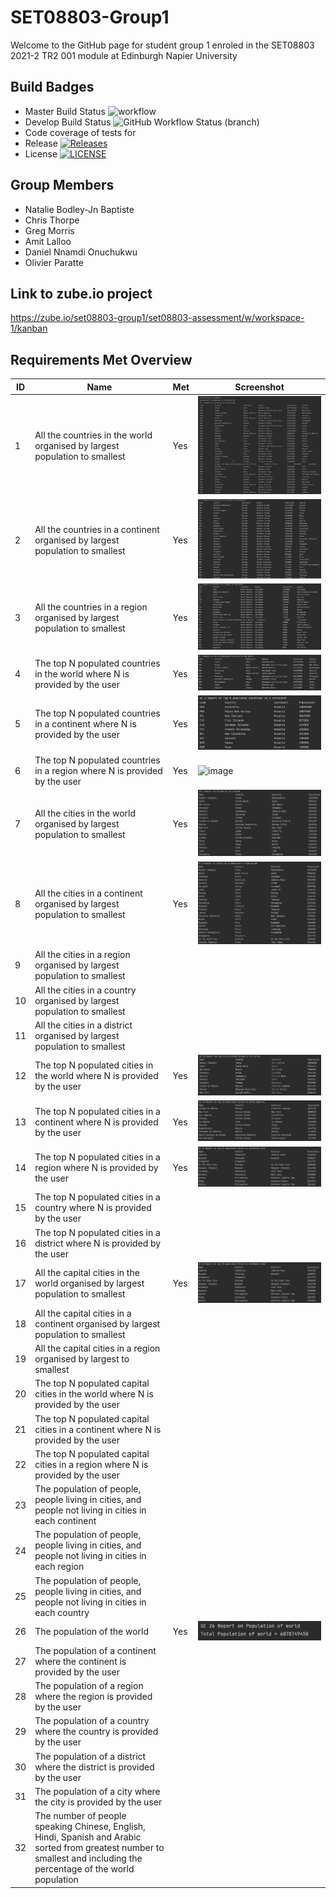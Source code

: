 # SET08803-Group1
Welcome to the GitHub page for student group 1 enroled in the SET08803 2021-2 TR2 001 module at Edinburgh Napier University

## Build Badges 
* Master Build Status ![workflow](https://github.com/oparatte/SET08803-Group1/actions/workflows/main.yml/badge.svg?)
* Develop Build Status ![GitHub Workflow Status (branch)](https://img.shields.io/github/workflow/status/oparatte/SET08803-Group1/master%20build/develop?label=develop%20branch%20)
* Code coverage of tests for
* Release [![Releases](https://img.shields.io/github/release/oparatte/SET08803-Group1/all.svg?style=flat-square)](https://github.com/oparatte/SET08803-Group1/releases)
* License [![LICENSE](https://img.shields.io/github/license/oparatte/SET08803-Group1.svg?style=flat-square)](https://github.com/oparatte/SET08803-Group1/blob/master/LICENSE)

## Group Members
* Natalie Bodley-Jn Baptiste
* Chris Thorpe
* Greg Morris
* Amit Lalloo
* Daniel Nnamdi Onuchukwu
* Olivier Paratte

## Link to zube.io project
https://zube.io/set08803-group1/set08803-assessment/w/workspace-1/kanban

## Requirements Met Overview
| ID    | Name | Met | Screenshot                              |
|-------|------|--|-----------------------------------------|
| 1 | All the countries in the world organised by largest population to smallest | Yes | ![image](Screenshots/Requirement-1.png) |
| 2 | All the countries in a continent organised by largest population to smallest | Yes | ![image](Screenshots/Requirement-2.png) |
| 3 | All the countries in a region organised by largest population to smallest | Yes | ![image](Screenshots/Requirement-3.png) |
| 4 | The top N populated countries in the world where N is provided by the user | Yes | ![image](Screenshots/Requirement-4.png) |
| 5 | The top N populated countries in a continent where N is provided by the user | Yes | ![image](Screenshots/Requirement-5.png) |
| 6 | The top N populated countries in a region where N is provided by the user | Yes | ![image](Screenshots/Requirement-6.png)|
| 7 | All the cities in the world organised by largest population to smallest | Yes | ![image](Screenshots/Requirement-7.png) |
| 8 | All the cities in a continent organised by largest population to smallest | Yes | ![image](Screenshots/Requirement-8.png) |
| 9 | All the cities in a region organised by largest population to smallest |  |                                         |
| 10 | All the cities in a country organised by largest population to smallest |  |                                         |
| 11 | All the cities in a district organised by largest population to smallest |  |                                         |
| 12 | The top N populated cities in the world where N is provided by the user | Yes | ![image](Screenshots/Requirement-12.png) |
| 13 | The top N populated cities in a continent where N is provided by the user | Yes | ![image](Screenshots/Requirement-13.png) |
| 14 | The top N populated cities in a region where N is provided by the user | Yes | ![image](Screenshots/Requirement-14.png) |
| 15 | The top N populated cities in a country where N is provided by the user |  |                                         |
| 16 | The top N populated cities in a district where N is provided by the user |  |                                         |
| 17 | All the capital cities in the world organised by largest population to smallest | Yes | ![image](Screenshots/Requirement-14.png) |
| 18 | All the capital cities in a continent organised by largest population to smallest |  |                                         |
| 19 | All the capital cities in a region organised by largest to smallest |  |                                         |
| 20 | The top N populated capital cities in the world where N is provided by the user |  |                                         |
| 21 | The top N populated capital cities in a continent where N is provided by the user |  |                                         |
| 22 | The top N populated capital cities in a region where N is provided by the user |  |                                         |
| 23 | The population of people, people living in cities, and people not living in cities in each continent |  |                                         |
| 24 | The population of people, people living in cities, and people not living in cities in each region |  |                                         |
| 25 | The population of people, people living in cities, and people not living in cities in each country |  |                                         |
| 26 | The population of the world | Yes | ![image](Screenshots/Requirement-26.png) |
| 27 | The population of a continent where the continent is provided by the user |  |                                         |
| 28 | The population of a region where the region is provided by the user |  |                                         |
| 29 | The population of a country where the country is provided by the user |  |                                         |
| 30 | The population of a district where the district is provided by the user |  |                                         |
| 31 | The population of a city where the city is provided by the user |  |                                         |
| 32 | The number of people speaking Chinese, English, Hindi, Spanish and Arabic sorted from greatest number to smallest and including the percentage of the world population |  |                                         |
